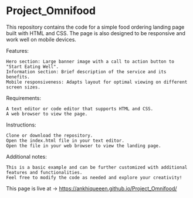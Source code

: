 # Project_Omnifood
This repository contains the code for a simple food ordering landing page built with HTML and CSS. The page is also designed to be responsive and work well on mobile devices.

Features:

    Hero section: Large banner image with a call to action button to "Start Eating Well".
    Information section: Brief description of the service and its benefits.
    Mobile responsiveness: Adapts layout for optimal viewing on different screen sizes.

Requirements:

    A text editor or code editor that supports HTML and CSS.
    A web browser to view the page.

Instructions:

    Clone or download the repository.
    Open the index.html file in your text editor.
    Open the file in your web browser to view the landing page.

Additional notes:

    This is a basic example and can be further customized with additional features and functionalities.
    Feel free to modify the code as needed and explore your creativity!

This page is live at ->
    https://ankhiqueeen.github.io/Project_Omnifood/
